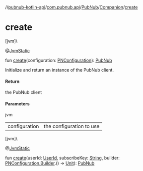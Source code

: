 //[pubnub-kotlin-api](../../../../index.md)/[com.pubnub.api](../../index.md)/[PubNub](../index.md)/[Companion](index.md)/[create](create.md)

# create

[jvm]\

@[JvmStatic](https://kotlinlang.org/api/core/kotlin-stdlib/kotlin.jvm/-jvm-static/index.html)

fun [create](create.md)(configuration: [PNConfiguration](../../../../../../pubnub-kotlin/pubnub-kotlin-core-api/pubnub-kotlin-core-api/com.pubnub.api.v2/-p-n-configuration/index.md)): [PubNub](../index.md)

Initialize and return an instance of the PubNub client.

#### Return

the PubNub client

#### Parameters

jvm

| | |
|---|---|
| configuration | the configuration to use |

[jvm]\

@[JvmStatic](https://kotlinlang.org/api/core/kotlin-stdlib/kotlin.jvm/-jvm-static/index.html)

fun [create](create.md)(userId: [UserId](../../../../../../pubnub-kotlin/pubnub-kotlin-core-api/pubnub-kotlin-core-api/com.pubnub.api/-user-id/index.md), subscribeKey: [String](https://kotlinlang.org/api/core/kotlin-stdlib/kotlin/-string/index.html), builder: [PNConfiguration.Builder](../../../../../../pubnub-kotlin/pubnub-kotlin-core-api/pubnub-kotlin-core-api/com.pubnub.api.v2/-p-n-configuration/-builder/index.md).() -&gt; [Unit](https://kotlinlang.org/api/core/kotlin-stdlib/kotlin/-unit/index.html)): [PubNub](../index.md)
